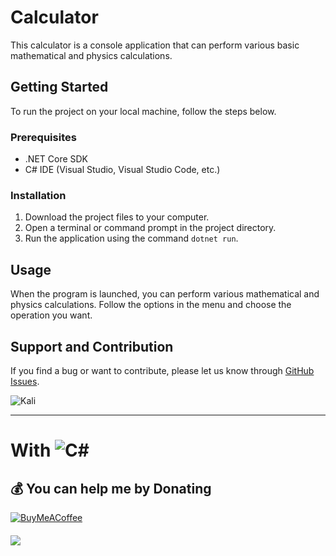 # Calculator

This calculator is a console application that can perform various basic mathematical and physics calculations.

## Getting Started

To run the project on your local machine, follow the steps below.

### Prerequisites

- .NET Core SDK
- C# IDE (Visual Studio, Visual Studio Code, etc.)

### Installation

1. Download the project files to your computer.
2. Open a terminal or command prompt in the project directory.
3. Run the application using the command `dotnet run`.

## Usage

When the program is launched, you can perform various mathematical and physics calculations. Follow the options in the menu and choose the operation you want.

## Support and Contribution

If you find a bug or want to contribute, please let us know through [GitHub Issues](https://github.com/omicr0nn/mathematics-operations).

![Kali](https://i.hizliresim.com/odc7hd3.png)

---




# With ![C#](https://img.shields.io/badge/c%23-%23239120.svg?style=for-the-badge&logo=c-sharp&logoColor=white)

  ## 💰 You can help me by Donating
  [![BuyMeACoffee](https://img.shields.io/badge/Buy%20Me%20a%20Coffee-ffdd00?style=for-the-badge&logo=buy-me-a-coffee&logoColor=black)](https://www.buymeacoffee.com/omicr0n) 

  ####
[![](https://visitcount.itsvg.in/api?id=omicr0nn&icon=3&color=0)](https://visitcount.itsvg.in)
